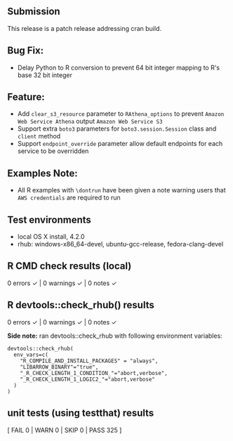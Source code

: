 ## Submission
This release is a patch release addressing cran build.

## Bug Fix:
*  Delay Python to R conversion to prevent 64 bit integer mapping to R's base 32 bit integer

## Feature:
* Add `clear_s3_resource` parameter to `RAthena_options` to prevent `Amazon Web Service Athena` output `Amazon Web Service S3`
* Support extra `boto3` parameters for `boto3.session.Session` class and `client` method
* Support `endpoint_override` parameter allow default endpoints for each service to be overridden

## Examples Note:
* All R examples with `\dontrun` have been given a note warning users that `AWS credentials` are required to run

## Test environments
* local OS X install, 4.2.0
* rhub: windows-x86_64-devel, ubuntu-gcc-release, fedora-clang-devel

## R CMD check results (local)
0 errors ✓ | 0 warnings ✓ | 0 notes ✓

## R devtools::check_rhub() results
0 errors ✓ | 0 warnings ✓ | 0 notes ✓

**Side note:** ran devtools::check_rhub with following environment variables:
```
devtools::check_rhub(
  env_vars=c(
    "R_COMPILE_AND_INSTALL_PACKAGES" = "always",
    "LIBARROW_BINARY"="true",
    "_R_CHECK_LENGTH_1_CONDITION_"="abort,verbose",
    "_R_CHECK_LENGTH_1_LOGIC2_"="abort,verbose"
  )
)
```

## unit tests (using testthat) results
[ FAIL 0 | WARN 0 | SKIP 0 | PASS 325 ]
